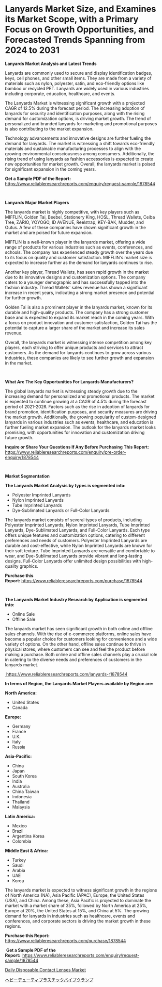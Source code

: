 <p><h1>Lanyards Market Size, and Examines its Market Scope, with a Primary Focus on Growth Opportunities, and Forecasted Trends Spanning from 2024 to 2031</h1></p><p><strong>Lanyards Market Analysis and Latest Trends</strong></p>
<p><p>Lanyards are commonly used to secure and display identification badges, keys, cell phones, and other small items. They are made from a variety of materials such as nylon, polyester, satin, and eco-friendly options like bamboo or recycled PET. Lanyards are widely used in various industries including corporate, education, healthcare, and events.</p><p>The Lanyards Market is witnessing significant growth with a projected CAGR of 12.5% during the forecast period. The increasing adoption of lanyards for security and identification purposes, along with the rising demand for customization options, is driving market growth. The trend of personalized and branded lanyards for marketing and promotional purposes is also contributing to the market expansion.</p><p>Technology advancements and innovative designs are further fueling the demand for lanyards. The market is witnessing a shift towards eco-friendly materials and sustainable manufacturing processes to align with the growing environmental consciousness among consumers. Additionally, the rising trend of using lanyards as fashion accessories is expected to create new opportunities for market growth. Overall, the lanyards market is poised for significant expansion in the coming years.</p></p>
<p><strong>Get a Sample PDF of the Report:&nbsp;</strong> <a href="https://www.reliableresearchreports.com/enquiry/request-sample/1878544">https://www.reliableresearchreports.com/enquiry/request-sample/1878544</a></p>
<p>&nbsp;</p>
<p><strong>Lanyards Major Market Players</strong></p>
<p><p>The lanyards market is highly competitive, with key players such as MIFFLIN, Golden Tai, Beebel, Stationery King, HOSL, Thread Wallets, Ceiba Tree, ZARIO, YOYOGO, ID AVENUE, Reelstrap, KEY-BAK, Mudder, and Outus. A few of these companies have shown significant growth in the market and are poised for future expansion.</p><p>MIFFLIN is a well-known player in the lanyards market, offering a wide range of products for various industries such as events, conferences, and schools. The company has experienced steady growth over the years due to its focus on quality and customer satisfaction. MIFFLIN's market size is expected to increase further as the demand for lanyards continues to rise.</p><p>Another key player, Thread Wallets, has seen rapid growth in the market due to its innovative designs and customization options. The company caters to a younger demographic and has successfully tapped into the fashion industry. Thread Wallets' sales revenue has shown a significant increase in recent years, indicating a strong market presence and potential for further growth.</p><p>Golden Tai is also a prominent player in the lanyards market, known for its durable and high-quality products. The company has a strong customer base and is expected to expand its market reach in the coming years. With a focus on product innovation and customer satisfaction, Golden Tai has the potential to capture a larger share of the market and increase its sales revenue.</p><p>Overall, the lanyards market is witnessing intense competition among key players, each striving to offer unique products and services to attract customers. As the demand for lanyards continues to grow across various industries, these companies are likely to see further growth and expansion in the market.</p></p>
<p>&nbsp;</p>
<p><strong>What Are The Key Opportunities For Lanyards Manufacturers?</strong></p>
<p><p>The global lanyards market is witnessing steady growth due to the increasing demand for personalized and promotional products. The market is expected to continue growing at a CAGR of 4.5% during the forecast period of 2021-2026. Factors such as the rise in adoption of lanyards for brand promotion, identification purposes, and security measures are driving the market growth. Additionally, the growing popularity of custom-designed lanyards in various industries such as events, healthcare, and education is further fueling market expansion. The outlook for the lanyards market looks promising, with opportunities for innovation and customization driving future growth.</p></p>
<p><strong>Inquire or Share Your Questions If Any Before Purchasing This Report:</strong> <a href="https://www.reliableresearchreports.com/enquiry/pre-order-enquiry/1878544">https://www.reliableresearchreports.com/enquiry/pre-order-enquiry/1878544</a></p>
<p>&nbsp;</p>
<p><strong>Market Segmentation</strong></p>
<p><strong>The Lanyards Market Analysis by types is segmented into:</strong></p>
<p><ul><li>Polyester Imprinted Lanyards</li><li>Nylon Imprinted Lanyards</li><li>Tube Imprinted Lanyards</li><li>Dye-Sublimated Lanyards or Full-Color Lanyards</li></ul></p>
<p><p>The lanyards market consists of several types of products, including Polyester Imprinted Lanyards, Nylon Imprinted Lanyards, Tube Imprinted Lanyards, Dye-Sublimated Lanyards, and Full-Color Lanyards. Each type offers unique features and customization options, catering to different preferences and needs of customers. Polyester Imprinted Lanyards are durable and cost-effective, while Nylon Imprinted Lanyards are known for their soft texture. Tube Imprinted Lanyards are versatile and comfortable to wear, and Dye-Sublimated Lanyards provide vibrant and long-lasting designs. Full-Color Lanyards offer unlimited design possibilities with high-quality graphics.</p></p>
<p><strong>Purchase this Report:&nbsp;</strong><a href="https://www.reliableresearchreports.com/purchase/1878544">https://www.reliableresearchreports.com/purchase/1878544</a></p>
<p>&nbsp;</p>
<p><strong>The Lanyards Market Industry Research by Application is segmented into:</strong></p>
<p><ul><li>Online Sale</li><li>Offline Sale</li></ul></p>
<p><p>The lanyards market has seen significant growth in both online and offline sales channels. With the rise of e-commerce platforms, online sales have become a popular choice for customers looking for convenience and a wide variety of options. On the other hand, offline sales continue to thrive in physical stores, where customers can see and feel the product before making a purchase. Both online and offline sales channels play a crucial role in catering to the diverse needs and preferences of customers in the lanyards market.</p></p>
<p><a href="https://www.reliableresearchreports.com/lanyards-r1878544">&nbsp;https://www.reliableresearchreports.com/lanyards-r1878544</a></p>
<p><strong>In terms of Region, the Lanyards Market Players available by Region are:</strong></p>
<p>
    <p> <strong> North America: </strong>
        <ul>
            <li>United States</li>
            <li>Canada</li>
        </ul>
        </p> 
    <p> <strong> Europe: </strong>
        <ul>
            <li>Germany</li>
            <li>France</li>
            <li>U.K.</li>
            <li>Italy</li>
            <li>Russia</li>
        </ul>
        </p> 
    <p> <strong> Asia-Pacific: </strong>
        <ul>
            <li>China</li>
            <li>Japan</li>
            <li>South Korea</li>
            <li>India</li>
            <li>Australia</li>
            <li>China Taiwan</li>
            <li>Indonesia</li>
            <li>Thailand</li>
            <li>Malaysia</li>
        </ul>
        </p> 
    <p> <strong> Latin America: </strong>
        <ul>
            <li>Mexico</li>
            <li>Brazil</li>
            <li>Argentina Korea</li>
            <li>Colombia</li>
        </ul>
        </p> 
    <p> <strong> Middle East & Africa: </strong>
        <ul>
            <li>Turkey</li>
            <li>Saudi</li>
            <li>Arabia</li>
            <li>UAE</li>
            <li>Korea</li>
        </ul>
    </p>
    </p>
<p><p>The lanyards market is expected to witness significant growth in the regions of North America (NA), Asia Pacific (APAC), Europe, the United States (USA), and China. Among these, Asia Pacific is projected to dominate the market with a market share of 35%, followed by North America at 25%, Europe at 20%, the United States at 15%, and China at 5%. The growing demand for lanyards in industries such as healthcare, events and conferences, and corporate sectors is driving the market growth in these regions.</p></p>
<p><strong>Purchase this Report: </strong><a href="https://www.reliableresearchreports.com/purchase/1878544">https://www.reliableresearchreports.com/purchase/1878544</a></p>
<p>&nbsp;<strong>Get a Sample PDF of the Report:&nbsp;&nbsp;</strong><a href="https://www.reliableresearchreports.com/enquiry/request-sample/1878544">https://www.reliableresearchreports.com/enquiry/request-sample/1878544</a></p>
<p><strong></strong></p>
<p><p><a href="https://github.com/sosoelmasry38/Market-Research-Report-List-1/blob/main/daily-disposable-contact-lenses-market.md">Daily Disposable Contact Lenses Market</a></p><p><a href="https://medium.com/@byroalenzuela76845/%E9%87%8D%E8%B2%AC%E3%81%AA%E3%83%97%E3%83%A9%E3%82%B9%E3%83%81%E3%83%83%E3%82%AF%E3%83%91%E3%82%A4%E3%83%97%E3%82%AF%E3%83%A9%E3%83%B3%E3%83%97%E5%B8%82%E5%A0%B4%E3%81%B8%E3%81%AE%E6%B7%B1%E3%81%84%E6%8E%A2%E6%B1%82-%E3%81%9D%E3%81%AE%E3%83%88%E3%83%AC%E3%83%B3%E3%83%89-%E5%B8%82%E5%A0%B4%E3%82%BB%E3%82%B0%E3%83%A1%E3%83%B3%E3%83%86%E3%83%BC%E3%82%B7%E3%83%A7%E3%83%B3-%E7%AB%B6%E4%BA%89%E5%88%86%E6%9E%90-4eae30d76765">ヘビーデューティプラスチックパイプクランプ</a></p></p>